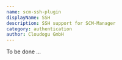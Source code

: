 ```yaml
---
name: scm-ssh-plugin
displayName: SSH
description: SSH support for SCM-Manager
category: authentication
author: Cloudogu GmbH
---
```


To be done ...
